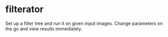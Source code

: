 # filterator

Set up a filter tree and run it on given input images. 
Change parameters on the go and view results immediately. 
